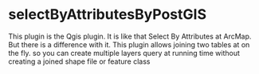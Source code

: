 selectByAttributesByPostGIS
===========================

This plugin is the Qgis plugin. It is like that Select By Attributes at ArcMap. But there is a difference with it. This plugin allows joining two tables at on the fly. so you can create multiple layers query at running time without creating a joined shape file or feature class
